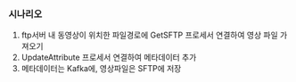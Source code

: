 ### 시나리오
1. ftp서버 내 동영상이 위치한 파일경로에 GetSFTP 프로세서 연결하여 영상 파일 가져오기
2. UpdateAttribute 프로세서 연결하여 메타데이터 추가
3. 메타데이터는 Kafka에, 영상파일은 SFTP에 저장

   
